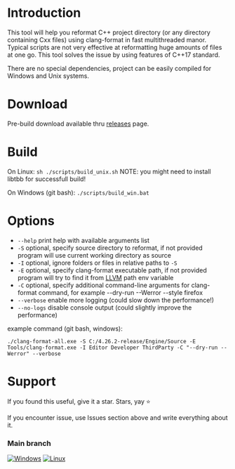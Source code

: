 # Introduction
This tool will help you reformat C++ project directory (or any directory containing Cxx files) using clang-format in fast multithreaded manor.
Typical scripts are not very effective at reformatting huge amounts of files at one go. This tool solves the issue by using features of C++17 standard.

There are no special dependencies, project can be easily compiled for Windows and Unix systems. 

# Download
Pre-build download available thru [releases](https://github.com/GloryOfNight/clang-format-all/releases) page.

# Build
On Linux: `sh ./scripts/build_unix.sh` NOTE: you might need to install libtbb for successfull build!

On Windows (git bash): `./scripts/build_win.bat`

# Options
- `--help` print help with available arguments list
- `-S` optional, specify source directory to reformat, if not provided program will use current working directory as source
- `-I` optional, ignore folders or files in relative paths to `-S`
- `-E` optional, specify clang-format executable path, if not provided program will try to find it from [LLVM](https://github.com/llvm/llvm-project/releases) path env variable
- `-C` optional, specify additional command-line arguments for clang-format command, for example --dry-run --Werror --style firefox
- `--verbose` enable more logging (could slow down the performance!)
- `--no-logs` disable console output (could slightly improve the performance)

example command (git bash, windows):

`./clang-format-all.exe -S C:/4.26.2-release/Engine/Source -E Tools/clang-format.exe -I Editor Developer ThirdParty -C "--dry-run --Werror" --verbose`

# Support
If you found this useful, give it a star. Stars, yay ⭐

If you encounter issue, use Issues section above and write everything about it.


### Main branch
[![Windows](https://github.com/GloryOfNight/clang-format-all/actions/workflows/windows.yml/badge.svg)](https://github.com/GloryOfNight/clang-format-all/actions/workflows/windows.yml)
[![Linux](https://github.com/GloryOfNight/clang-format-all/actions/workflows/linux.yml/badge.svg)](https://github.com/GloryOfNight/clang-format-all/actions/workflows/linux.yml)
